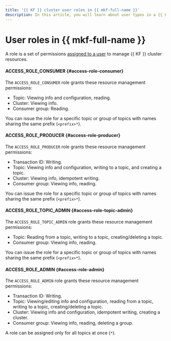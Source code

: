 ```yaml
---
title: '{{ KF }} cluster user roles in {{ mkf-full-name }}'
description: In this article, you will learn about user types in a {{ KF }} cluster.
---
```


# User roles in {{ mkf-full-name }}

A role is a set of permissions [assigned to a user](../operations/cluster-accounts.md#grant-permission) to manage {{ KF }} cluster resources.

#### ACCESS_ROLE_CONSUMER {#access-role-consumer}

The `ACCESS_ROLE_CONSUMER` role grants these resource management permissions:
* Topic: Viewing info and configuration, reading.
* Cluster: Viewing info.
* Consumer group: Reading.

You can issue the role for a specific topic or group of topics with names sharing the same prefix (`<prefix>*`).

#### ACCESS_ROLE_PRODUCER {#access-role-producer}

The `ACCESS_ROLE_PRODUCER` role grants these resource management permissions:
* Transaction ID: Writing.
* Topic: Viewing info and configuration, writing to a topic, and creating a topic.
* Cluster: Viewing info, idempotent writing.
* Consumer group: Viewing info, reading.

You can issue the role for a specific topic or group of topics with names sharing the same prefix (`<prefix>*`).

#### ACCESS_ROLE_TOPIC_ADMIN {#access-role-topic-admin}

The `ACCESS_ROLE_TOPIC_ADMIN` role grants these resource management permissions:
* Topic: Reading from a topic, writing to a topic, creating/deleting a topic.
* Consumer group: Viewing info, reading.

You can issue the role for a specific topic or group of topics with names sharing the same prefix (`<prefix>*`).

#### ACCESS_ROLE_ADMIN {#access-role-admin}

The `ACCESS_ROLE_ADMIN` role grants these resource management permissions:
* Transaction ID: Writing.
* Topic: Viewing/editing info and configuration, reading from a topic, writing to a topic, creating/deleting a topic.
* Cluster: Viewing info and configuration, idempotent writing, creating a cluster.
* Consumer group: Viewing info, reading, deleting a group.

A role can be assigned only for all topics at once (`*`).
